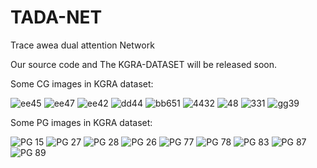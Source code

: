 # TADA-NET
Trace awea dual attention Network

Our source code and The KGRA-DATASET will be released soon.

Some CG images in KGRA dataset:

![ee45](https://user-images.githubusercontent.com/26302908/173549227-728f9631-f79d-49b3-a88e-5aa9f4221073.JPG)
![ee47](https://user-images.githubusercontent.com/26302908/173549251-0194a80b-2e42-4593-97c2-b4e28a037c31.JPG)
![ee42](https://user-images.githubusercontent.com/26302908/173549264-20abfdb2-0fea-45cc-8136-25a52ea62608.JPG)
![dd44](https://user-images.githubusercontent.com/26302908/173549277-d5f4f85d-c2dc-4cdb-8220-3b29966cae2d.JPG)
![bb651](https://user-images.githubusercontent.com/26302908/173549396-8bb95f4d-6d36-4c27-b4b2-10a1eef9edcc.JPG)
![4432](https://user-images.githubusercontent.com/26302908/173549455-fd576978-f574-4c89-b858-e0424cb170e5.jpeg)
![48](https://user-images.githubusercontent.com/26302908/173549745-9163cfaa-e434-4ef0-a3fa-14eb57ac2d3c.jpeg)
![331](https://user-images.githubusercontent.com/26302908/173549799-c2052327-74f5-4840-bd47-9081902c3a8f.jpeg)
![gg39](https://user-images.githubusercontent.com/26302908/173550000-1ffedcc2-72db-4774-903f-3181d1c6a003.JPG)


Some PG images in KGRA dataset:

![PG 15](https://user-images.githubusercontent.com/26302908/173550360-217789dd-513e-4182-967f-8d365dc6957d.JPG)
![PG 27](https://user-images.githubusercontent.com/26302908/173550364-78b326a8-7c52-45a0-ad66-e0dc435d0c64.JPG)
![PG 28](https://user-images.githubusercontent.com/26302908/173550373-01d06946-42ad-44b1-a0de-631463dadcdf.JPG)
![PG 26](https://user-images.githubusercontent.com/26302908/173550376-9deb6e94-3aea-4665-b160-300260c86036.JPG)
![PG 77](https://user-images.githubusercontent.com/26302908/173550391-5219fbfb-124a-421c-a73a-52decf15e7d0.JPG)
![PG 78](https://user-images.githubusercontent.com/26302908/173550398-81303a0d-1cab-444b-b09c-522d0b3eb2ef.JPG)
![PG 83](https://user-images.githubusercontent.com/26302908/173550408-7ad8e24d-4b77-4689-a0dd-767d02e31faa.JPG)
![PG 87](https://user-images.githubusercontent.com/26302908/173550415-7c6f4ac0-6460-42aa-af08-63c72af79701.JPG)
![PG 89](https://user-images.githubusercontent.com/26302908/173550424-4f52b45e-ae39-4ac7-9040-a8aaa094a30a.JPG)
